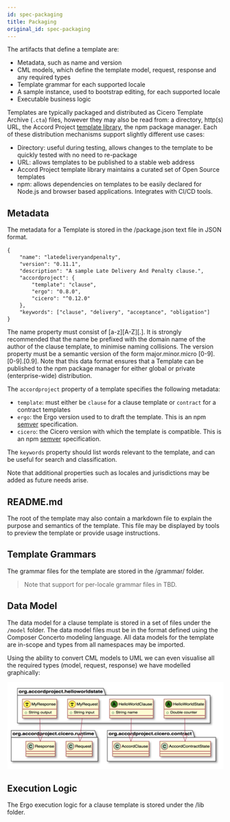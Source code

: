 ```yaml
---
id: spec-packaging
title: Packaging
original_id: spec-packaging
---
```


The artifacts that define a template are:
- Metadata, such as name and version
- CML models, which define the template model, request, response and any required types
- Template grammar for each supported locale
- A sample instance, used to bootstrap editing, for each supported locale
- Executable business logic

Templates are typically packaged and distributed as Cicero Template Archive (`.cta`) files, however they may also be read from: a directory, http(s) URL, the Accord Project [template library](https://templates.accordproject.org),  the npm package manager. Each of these distribution mechanisms support slightly different use cases:

- Directory: useful during testing, allows changes to the template to be quickly tested with no need to re-package
- URL: allows templates to be published to a stable web address
- Accord Project template library maintains a curated set of Open Source templates
- npm: allows dependencies on templates to be easily declared for Node.js and browser based applications. Integrates with CI/CD tools.

## Metadata
The metadata for a Template is stored in the  /package.json text file in JSON format.

```
{
    "name": "latedeliveryandpenalty",
    "version": "0.11.1",
    "description": "A sample Late Delivery And Penalty clause.",
    "accordproject": {
        "template": "clause",
        "ergo": "0.8.0",
        "cicero": "^0.12.0"
    },
    "keywords": ["clause", "delivery", "acceptance", "obligation"]
}
```

The name property must consist of [a-z][A-Z][.]. It is strongly recommended that the name be prefixed with the domain name of the author of the clause template, to minimise naming collisions. The version property must be a semantic version of the form major.minor.micro [0-9].[0-9].[0.9]. Note that this data format ensures that a Template can be published to the npm package manager for either global or private (enterprise-wide) distribution.

The `accordproject` property of a template specifies the following metadata:
- `template`: must either be `clause` for a clause template or `contract` for a contract templates
- `ergo`: the Ergo version used to to draft the template. This is an npm [semver](https://semver.npmjs.com) specification.
- `cicero`: the Cicero version with which the template is compatible. This is an npm [semver](https://semver.npmjs.com) specification.

The `keywords` property should list words relevant to the template, and can be useful for search and classification.

Note that additional properties such as locales and jurisdictions may be added as future needs arise.

## README.md
The root of the template may also contain a markdown file to explain the purpose and semantics of the template. This file may be displayed by tools to preview the template or provide usage instructions.

## Template Grammars
The grammar files for the template are stored in the  /grammar/ folder.

> Note that support for per-locale grammar files in TBD.

## Data Model

The data model for a clause template is stored in a set of files under the `/model` folder. The data model files must be in the format defined using the Composer Concerto modeling language. All data models for the template are in-scope and types from all namespaces may be imported.

Using the ability to convert CML models to UML we can even visualise all the required types (model, request, response) we have modelled graphically:

![UML diagram](assets/cicero-spec-uml.png)

## Execution Logic

The Ergo execution logic for a clause template is stored under the /lib folder.

